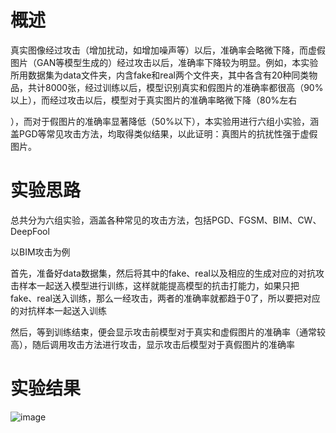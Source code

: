 # 概述

真实图像经过攻击（增加扰动，如增加噪声等）以后，准确率会略微下降，而虚假图片（GAN等模型生成的）经过攻击以后，准确率下降较为明显。例如，本实验所用数据集为data文件夹，内含fake和real两个文件夹，其中各含有20种同类物品，共计8000张，经过训练以后，模型识别真实和假图片的准确率都很高（90%以上），而经过攻击以后，模型对于真实图片的准确率略微下降（80%左右

），而对于假图片的准确率显著降低（50%以下），本实验用进行六组小实验，涵盖PGD等常见攻击方法，均取得类似结果，以此证明：真图片的抗扰性强于虚假图片。



# 实验思路

总共分为六组实验，涵盖各种常见的攻击方法，包括PGD、FGSM、BIM、CW、DeepFool

以BIM攻击为例

首先，准备好data数据集，然后将其中的fake、real以及相应的生成对应的对抗攻击样本一起送入模型进行训练，这样就能提高模型的抗击打能力，如果只把fake、real送入训练，那么一经攻击，两者的准确率就都趋于0了，所以要把对应的对抗样本一起送入训练

然后，等到训练结束，便会显示攻击前模型对于真实和虚假图片的准确率（通常较高），随后调用攻击方法进行攻击，显示攻击后模型对于真假图片的准确率



# 实验结果

![image](https://github.com/user-attachments/assets/a0b8234f-0451-4094-b039-8c62640d93fb)



